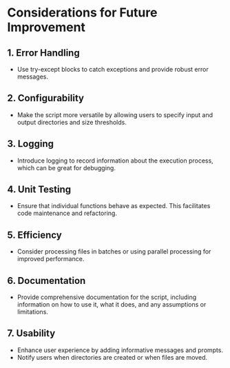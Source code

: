 # Considerations for Future Improvement

## 1. Error Handling

- Use try-except blocks to catch exceptions and provide robust error messages.

## 2. Configurability

- Make the script more versatile by allowing users to specify input and output directories and size thresholds.

## 3. Logging

- Introduce logging to record information about the execution process, which can be great for debugging.

## 4. Unit Testing

- Ensure that individual functions behave as expected. This facilitates code maintenance and refactoring.

## 5. Efficiency

- Consider processing files in batches or using parallel processing for improved performance.

## 6. Documentation

- Provide comprehensive documentation for the script, including information on how to use it, what it does, and any assumptions or limitations.

## 7. Usability

- Enhance user experience by adding informative messages and prompts.
- Notify users when directories are created or when files are moved.
